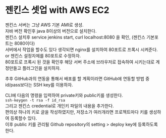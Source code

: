# 젠킨스 셋업 with AWS EC2

젠킨스 서버는 그냥 AWS 기본 AMI로 생성.    
자바 버전 확인후 java 8이상의 버전으로 설치한다.    
젠킨스 설치후 service jenkins start, curl localhost:8080 을 확인, (젠킨스 기본포트는 8080이다)    
서버에서 작업을 할수도 있다 생각되면 nginx를 설치하여 80포트로 프록시 시켜준다. or 젠킨스 설정자체를 80포트로 수정하자.    
80포트로 프록시 된 것을 확인후 해당 서버 주소에 브라우저로 접속하여 시키는대로 계정만들고 플러그인을 설치하자.    

추후 GitHub과의 연동을 통해서 배포를 할 계획이라면 GitHub에 연동할 방법 중
id/pass보다는 SSH key를 이용하자.

CLI에 다음의 명령을 입력하여 private키와 public키를 생성한다.    
```ssh-keygen -t rsa -f id_rsa```    
그리고 젠킨스 credential로 개인키 파일의 내용을 추가한다.    
편의상 하나의 키로 글을 작성하였지만, 저장소가 여러개라면 프로젝트마다 키를 생성하여 등록할수 있다.    
이후 public 키를 관리될 Github repository의 setting > deploy key에 등록하도록 한다.
